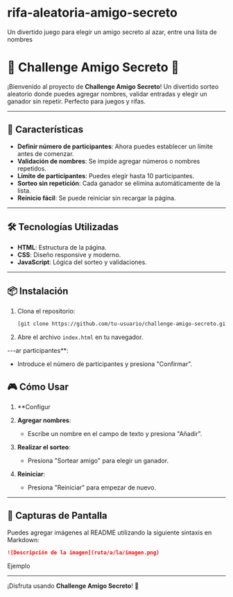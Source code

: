 # rifa-aleatoria-amigo-secreto
Un divertido juego para elegir un amigo secreto al azar, entre una lista de nombres
# 🎉 Challenge Amigo Secreto 🎉

¡Bienvenido al proyecto de **Challenge Amigo Secreto**! Un divertido sorteo aleatorio donde puedes agregar nombres, validar entradas y elegir un ganador sin repetir. Perfecto para juegos y rifas.

---

## 🚀 Características

- **Definir número de participantes**: Ahora puedes establecer un límite antes de comenzar.
- **Validación de nombres**: Se impide agregar números o nombres repetidos.
- **Límite de participantes**: Puedes elegir hasta 10 participantes.
- **Sorteo sin repetición**: Cada ganador se elimina automáticamente de la lista.
- **Reinicio fácil**: Se puede reiniciar sin recargar la página.

---

## 🛠️ Tecnologías Utilizadas

- **HTML**: Estructura de la página.
- **CSS**: Diseño responsive y moderno.
- **JavaScript**: Lógica del sorteo y validaciones.

---

## 📦 Instalación

1. Clona el repositorio:
   ```bash
   [git clone https://github.com/tu-usuario/challenge-amigo-secreto.git](https://github.com/Edygan/rifa-aleatoria-amigo-secreto)
   ```
2. Abre el archivo `index.html` en tu navegador.

---ar participantes**:
   - Introduce el número de participantes y presiona "Confirmar".

## 🎮 Cómo Usar

1. **Configur

2. **Agregar nombres**:
   - Escribe un nombre en el campo de texto y presiona "Añadir".

3. **Realizar el sorteo**:
   - Presiona "Sortear amigo" para elegir un ganador.

4. **Reiniciar**:
   - Presiona "Reiniciar" para empezar de nuevo.

---

## 📸 Capturas de Pantalla

Puedes agregar imágenes al README utilizando la siguiente sintaxis en Markdown:

```markdown
![Descripción de la imagen](ruta/a/la/imagen.png)
```

Ejemplo

---

¡Disfruta usando **Challenge Amigo Secreto**! 🎊
